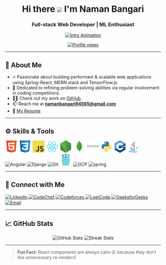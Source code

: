 <h1 align="center">Hi there <img src="https://media.giphy.com/media/hvRJCLFzcasrR4ia7z/giphy.gif" width="30px"/> I'm <strong>Naman Bangari</strong></h1>
<h3 align="center">Full-stack Web Developer | ML Enthusiast</h3>

<p align="center">
  <a href="https://naman-bangari.io" target="_blank">
    <img src="https://cdn.dribbble.com/users/2131993/screenshots/4948736/thoughtworks-gif_dribbble.gif" alt="Intro Animation" />
  </a>
</p>

<p align="center">
  <a href="https://komarev.com/ghpvc/?username=naman-bangari&label=Profile%20views&color=0e75b6&style=flat">
    <img src="https://komarev.com/ghpvc/?username=naman-bangari&label=Profile%20views&color=0e75b6&style=flat" alt="Profile views" />
  </a>
</p>

---

## 🔭 About Me
- 🔥 Passionate about building performant & scalable web applications using Spring-React, MERN stack and TensorFlow.js.
- 🌱 Dedicated to refining problem-solving abilities via regular involvement in coding competitions.
- 👨‍💻 Check out my work on [GitHub](https://github.com/Naman-bangari?tab=repositories).
- 📫 Reach me at **namanbangari94565@gmail.com**
- 📄 [My Resume](https://drive.google.com/file/d/172wBkHxQvEHV6W0fnATJ5n7oBVjeXkuP/view?usp=sharing)

---

## ⚙️ Skills & Tools

<p align="left">
  <img src="https://raw.githubusercontent.com/devicons/devicon/master/icons/html5/html5-original.svg" alt="HTML5" width="40" height="40" />
  <img src="https://raw.githubusercontent.com/devicons/devicon/master/icons/css3/css3-original.svg" alt="CSS3" width="40" height="40" />
  <img src="https://raw.githubusercontent.com/devicons/devicon/master/icons/javascript/javascript-original.svg" alt="JavaScript" width="40" height="40" />
  <img src="https://raw.githubusercontent.com/devicons/devicon/master/icons/react/react-original.svg" alt="React" width="40" height="40" />
  <img src="https://raw.githubusercontent.com/devicons/devicon/master/icons/nodejs/nodejs-original.svg" alt="Node.js" width="40" height="40" />
  <img src="https://raw.githubusercontent.com/devicons/devicon/master/icons/mongodb/mongodb-original.svg" alt="MongoDB" width="40" height="40" />
  <img src="https://raw.githubusercontent.com/devicons/devicon/master/icons/express/express-original-wordmark.svg" alt="Express.js" width="40" height="40" />
  <img src="https://raw.githubusercontent.com/devicons/devicon/master/icons/python/python-original.svg" alt="Python" width="40" height="40" />
  <img src="https://raw.githubusercontent.com/devicons/devicon/master/icons/cplusplus/cplusplus-original.svg" alt="C++" width="40" height="40" />
  <img src="https://raw.githubusercontent.com/devicons/devicon/master/icons/java/java-original.svg" alt="Java" width="40" height="40" />
  <img src="https://angular.io/assets/images/logos/angular/angular.svg" alt="Angular" width="40" height="40" />
  <img src="https://cdn.worldvectorlogo.com/logos/django.svg" alt="Django" width="40" height="40" />
  <img src="https://www.vectorlogo.zone/logos/git-scm/git-scm-icon.svg" alt="Git" width="40" height="40" />
  <img src="https://raw.githubusercontent.com/devicons/devicon/master/icons/go/go-original.svg" alt="GoLang" width="40" height="40" />
  <img src="https://www.vectorlogo.zone/logos/google_cloud/google_cloud-icon.svg" alt="GCP" width="40" height="40" />
    <img src="https://www.vectorlogo.zone/logos/springio/springio-icon.svg" alt="spring" width="40" height="40"/>
</p>

---

## 🔗 Connect with Me

<p align="left">
  <a href="https://www.linkedin.com/in/naman-bangari-0b49a8241/" target="_blank">
    <img align="center" src="https://raw.githubusercontent.com/rahuldkjain/github-profile-readme-generator/master/src/images/icons/Social/linked-in-alt.svg" alt="LinkedIn" height="30" width="40" />
  </a>
  <a href="https://www.codechef.com/users/namanbangari" target="_blank">
    <img align="center" src="https://cdn.jsdelivr.net/npm/simple-icons@3.1.0/icons/codechef.svg" alt="CodeChef" height="30" width="40" />
  </a>
  <a href="https://codeforces.com/profile/namanbangari" target="_blank">
    <img align="center" src="https://raw.githubusercontent.com/rahuldkjain/github-profile-readme-generator/master/src/images/icons/Social/codeforces.svg" alt="Codeforces" height="30" width="40" />
  </a>
  <a href="https://leetcode.com/namanbangari" target="_blank">
    <img align="center" src="https://raw.githubusercontent.com/rahuldkjain/github-profile-readme-generator/master/src/images/icons/Social/leet-code.svg" alt="LeetCode" height="30" width="40" />
  </a>
  <a href="https://auth.geeksforgeeks.org/user/namanbangari" target="_blank">
    <img align="center" src="https://raw.githubusercontent.com/rahuldkjain/github-profile-readme-generator/master/src/images/icons/Social/geeks-for-geeks.svg" alt="GeeksforGeeks" height="30" width="40" />
  </a>
  <a href="mailto:namanbangari94565@gmail.com" target="_blank">
    <img align="center" src="https://cdn.jsdelivr.net/npm/simple-icons@v8/icons/gmail.svg" alt="Email" height="30" width="40" />
  </a>
</p>

---

## 📈 GitHub Stats

<p align="center">
  <img src="https://github-readme-stats.vercel.app/api?username=naman-bangari&show_icons=true&theme=radical" alt="GitHub Stats" />
  <img src="https://github-readme-streak-stats.herokuapp.com/?user=naman-bangari&theme=radical" alt="Streak Stats" />
</p>

---

> **Fun Fact:** React components are always calm 😌 because they don’t like unnecessary re-renders!
